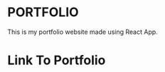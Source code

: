 # PORTFOLIO
This is my portfolio website made using React App.

# Link To Portfolio
<a href="https://abhi231210003.github.io/portfolio/" ></a>